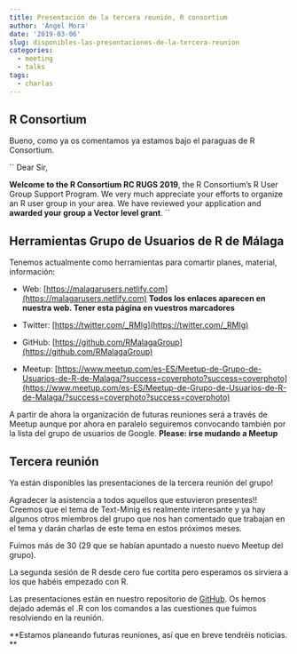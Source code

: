 ```yaml
---
title: Presentación de la tercera reunión, R consortium
author: 'Ángel Mora'
date: '2019-03-06'
slug: disponibles-las-presentaciones-de-la-tercera-reunion
categories:
  - meeting
  - talks
tags:
  - charlas
---
```


## R Consortium

Bueno, como ya os comentamos ya estamos bajo el paraguas de R Consortium.

``
Dear Sir,
 
**Welcome to the R Consortium RC RUGS 2019**, the R Consortium’s R User Group Support Program.  We very much appreciate your efforts to organize an R user group in your area. We have reviewed your application and **awarded your group a Vector level grant**.
``

## Herramientas Grupo de Usuarios de R de Málaga

Tenemos actualmente como herramientas para comartir planes, material, información:

- Web: [https://malagarusers.netlify.com](https://malagarusers.netlify.com)  **Todos los enlaces aparecen en nuestra web. Tener esta página en vuestros marcadores**

- Twitter: [https://twitter.com/_RMlg](https://twitter.com/_RMlg)

- GitHub: [https://github.com/RMalagaGroup](https://github.com/RMalagaGroup)


- Meetup: [https://www.meetup.com/es-ES/Meetup-de-Grupo-de-Usuarios-de-R-de-Malaga/?success=coverphoto?success=coverphoto](https://www.meetup.com/es-ES/Meetup-de-Grupo-de-Usuarios-de-R-de-Malaga/?success=coverphoto?success=coverphoto)


A partir de ahora la organización de futuras reuniones será a través de Meetup aunque por ahora en paralelo seguiremos convocando también por la lista del grupo de usuarios de Google. **Please: irse mudando a Meetup**


## Tercera reunión

Ya están disponibles las presentaciones de la tercera reunión del grupo! 

Agradecer la asistencia a todos aquellos que estuvieron presentes!!
Creemos que el tema de Text-Minig es realmente interesante y ya hay algunos otros miembros del grupo que nos han comentado que trabajan en el tema y darán charlas de este tema en estos próximos meses. 

Fuimos más de 30 (29 que se habían apuntado a nuesto nuevo Meetup del grupo). 

La segunda sesión de R desde cero fue cortita pero esperamos os sirviera a los que habéis empezado con R.

Las presentaciones están en nuestro repositorio de [GitHub](https://github.com/RMalagaGroup/Presentaciones). Os hemos dejado además el .R con los comandos a las cuestiones que fuimos resolviendo en la reunión. 

**Estamos planeando futuras reuniones, así que en breve tendréis noticias. **

